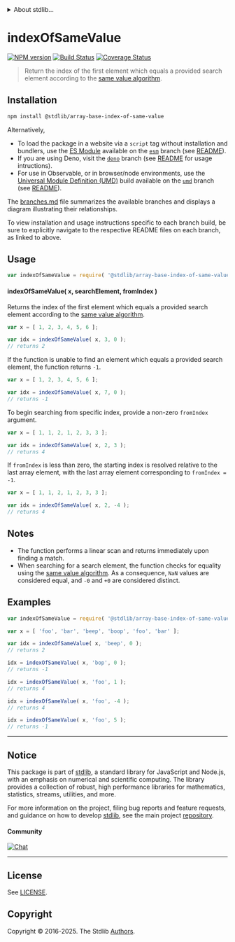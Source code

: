 <!--

@license Apache-2.0

Copyright (c) 2025 The Stdlib Authors.

Licensed under the Apache License, Version 2.0 (the "License");
you may not use this file except in compliance with the License.
You may obtain a copy of the License at

   http://www.apache.org/licenses/LICENSE-2.0

Unless required by applicable law or agreed to in writing, software
distributed under the License is distributed on an "AS IS" BASIS,
WITHOUT WARRANTIES OR CONDITIONS OF ANY KIND, either express or implied.
See the License for the specific language governing permissions and
limitations under the License.

-->


<details>
  <summary>
    About stdlib...
  </summary>
  <p>We believe in a future in which the web is a preferred environment for numerical computation. To help realize this future, we've built stdlib. stdlib is a standard library, with an emphasis on numerical and scientific computation, written in JavaScript (and C) for execution in browsers and in Node.js.</p>
  <p>The library is fully decomposable, being architected in such a way that you can swap out and mix and match APIs and functionality to cater to your exact preferences and use cases.</p>
  <p>When you use stdlib, you can be absolutely certain that you are using the most thorough, rigorous, well-written, studied, documented, tested, measured, and high-quality code out there.</p>
  <p>To join us in bringing numerical computing to the web, get started by checking us out on <a href="https://github.com/stdlib-js/stdlib">GitHub</a>, and please consider <a href="https://opencollective.com/stdlib">financially supporting stdlib</a>. We greatly appreciate your continued support!</p>
</details>

# indexOfSameValue

[![NPM version][npm-image]][npm-url] [![Build Status][test-image]][test-url] [![Coverage Status][coverage-image]][coverage-url] <!-- [![dependencies][dependencies-image]][dependencies-url] -->

> Return the index of the first element which equals a provided search element according to the [same value algorithm][@stdlib/assert/is-same-value].

<!-- Section to include introductory text. Make sure to keep an empty line after the intro `section` element and another before the `/section` close. -->

<section class="intro">

</section>

<!-- /.intro -->

<!-- Package usage documentation. -->

<section class="installation">

## Installation

```bash
npm install @stdlib/array-base-index-of-same-value
```

Alternatively,

-   To load the package in a website via a `script` tag without installation and bundlers, use the [ES Module][es-module] available on the [`esm`][esm-url] branch (see [README][esm-readme]).
-   If you are using Deno, visit the [`deno`][deno-url] branch (see [README][deno-readme] for usage intructions).
-   For use in Observable, or in browser/node environments, use the [Universal Module Definition (UMD)][umd] build available on the [`umd`][umd-url] branch (see [README][umd-readme]).

The [branches.md][branches-url] file summarizes the available branches and displays a diagram illustrating their relationships.

To view installation and usage instructions specific to each branch build, be sure to explicitly navigate to the respective README files on each branch, as linked to above.

</section>

<section class="usage">

## Usage

```javascript
var indexOfSameValue = require( '@stdlib/array-base-index-of-same-value' );
```

#### indexOfSameValue( x, searchElement, fromIndex )

Returns the index of the first element which equals a provided search element according to the [same value algorithm][@stdlib/assert/is-same-value].

```javascript
var x = [ 1, 2, 3, 4, 5, 6 ];

var idx = indexOfSameValue( x, 3, 0 );
// returns 2
```

If the function is unable to find an element which equals a provided search element, the function returns `-1`.

```javascript
var x = [ 1, 2, 3, 4, 5, 6 ];

var idx = indexOfSameValue( x, 7, 0 );
// returns -1
```

To begin searching from specific index, provide a non-zero `fromIndex` argument.

```javascript
var x = [ 1, 1, 2, 1, 2, 3, 3 ];

var idx = indexOfSameValue( x, 2, 3 );
// returns 4
```

If `fromIndex` is less than zero, the starting index is resolved relative to the last array element, with the last array element corresponding to `fromIndex = -1`.

```javascript
var x = [ 1, 1, 2, 1, 2, 3, 3 ];

var idx = indexOfSameValue( x, 2, -4 );
// returns 4
```

</section>

<!-- /.usage -->

<!-- Package usage notes. Make sure to keep an empty line after the `section` element and another before the `/section` close. -->

<section class="notes">

## Notes

-   The function performs a linear scan and returns immediately upon finding a match.
-   When searching for a search element, the function checks for equality using the [same value algorithm][@stdlib/assert/is-same-value]. As a consequence, `NaN` values are considered equal, and `-0` and `+0` are considered distinct.

</section>

<!-- /.notes -->

<!-- Package usage examples. -->

<section class="examples">

## Examples

<!-- eslint no-undef: "error" -->

```javascript
var indexOfSameValue = require( '@stdlib/array-base-index-of-same-value' );

var x = [ 'foo', 'bar', 'beep', 'boop', 'foo', 'bar' ];

var idx = indexOfSameValue( x, 'beep', 0 );
// returns 2

idx = indexOfSameValue( x, 'bop', 0 );
// returns -1

idx = indexOfSameValue( x, 'foo', 1 );
// returns 4

idx = indexOfSameValue( x, 'foo', -4 );
// returns 4

idx = indexOfSameValue( x, 'foo', 5 );
// returns -1
```

</section>

<!-- /.examples -->

<!-- Section to include cited references. If references are included, add a horizontal rule *before* the section. Make sure to keep an empty line after the `section` element and another before the `/section` close. -->

<section class="references">

</section>

<!-- /.references -->

<!-- Section for related `stdlib` packages. Do not manually edit this section, as it is automatically populated. -->

<section class="related">

</section>

<!-- /.related -->

<!-- Section for all links. Make sure to keep an empty line after the `section` element and another before the `/section` close. -->


<section class="main-repo" >

* * *

## Notice

This package is part of [stdlib][stdlib], a standard library for JavaScript and Node.js, with an emphasis on numerical and scientific computing. The library provides a collection of robust, high performance libraries for mathematics, statistics, streams, utilities, and more.

For more information on the project, filing bug reports and feature requests, and guidance on how to develop [stdlib][stdlib], see the main project [repository][stdlib].

#### Community

[![Chat][chat-image]][chat-url]

---

## License

See [LICENSE][stdlib-license].


## Copyright

Copyright &copy; 2016-2025. The Stdlib [Authors][stdlib-authors].

</section>

<!-- /.stdlib -->

<!-- Section for all links. Make sure to keep an empty line after the `section` element and another before the `/section` close. -->

<section class="links">

[npm-image]: http://img.shields.io/npm/v/@stdlib/array-base-index-of-same-value.svg
[npm-url]: https://npmjs.org/package/@stdlib/array-base-index-of-same-value

[test-image]: https://github.com/stdlib-js/array-base-index-of-same-value/actions/workflows/test.yml/badge.svg?branch=main
[test-url]: https://github.com/stdlib-js/array-base-index-of-same-value/actions/workflows/test.yml?query=branch:main

[coverage-image]: https://img.shields.io/codecov/c/github/stdlib-js/array-base-index-of-same-value/main.svg
[coverage-url]: https://codecov.io/github/stdlib-js/array-base-index-of-same-value?branch=main

<!--

[dependencies-image]: https://img.shields.io/david/stdlib-js/array-base-index-of-same-value.svg
[dependencies-url]: https://david-dm.org/stdlib-js/array-base-index-of-same-value/main

-->

[chat-image]: https://img.shields.io/gitter/room/stdlib-js/stdlib.svg
[chat-url]: https://app.gitter.im/#/room/#stdlib-js_stdlib:gitter.im

[stdlib]: https://github.com/stdlib-js/stdlib

[stdlib-authors]: https://github.com/stdlib-js/stdlib/graphs/contributors

[umd]: https://github.com/umdjs/umd
[es-module]: https://developer.mozilla.org/en-US/docs/Web/JavaScript/Guide/Modules

[deno-url]: https://github.com/stdlib-js/array-base-index-of-same-value/tree/deno
[deno-readme]: https://github.com/stdlib-js/array-base-index-of-same-value/blob/deno/README.md
[umd-url]: https://github.com/stdlib-js/array-base-index-of-same-value/tree/umd
[umd-readme]: https://github.com/stdlib-js/array-base-index-of-same-value/blob/umd/README.md
[esm-url]: https://github.com/stdlib-js/array-base-index-of-same-value/tree/esm
[esm-readme]: https://github.com/stdlib-js/array-base-index-of-same-value/blob/esm/README.md
[branches-url]: https://github.com/stdlib-js/array-base-index-of-same-value/blob/main/branches.md

[stdlib-license]: https://raw.githubusercontent.com/stdlib-js/array-base-index-of-same-value/main/LICENSE

[@stdlib/assert/is-same-value]: https://github.com/stdlib-js/assert-is-same-value

</section>

<!-- /.links -->
